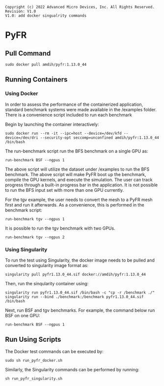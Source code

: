 ```
Copyright (c) 2022 Advanced Micro Devices, Inc. All Rights Reserved.
Revision: V1.0
V1.0: add docker singualrity commands
```
# PyFR

## Pull Command

```
sudo docker pull amdih/pyfr:1.13.0_44
```
## Running Containers
### Using Docker
In order to assess the performance of the containerized application, standard benchmark systems were made available in the /examples folder. There is a convenience script included to run each benchmark

Begin by launching the container interactively:
```
sudo docker run --rm -it --ipc=host --device=/dev/kfd --device=/dev/dri --security-opt seccomp=unconfined amdih/pyfr:1.13.0_44 /bin/bash
```
The run-benchmark script run the BFS benchmark on a single GPU as:
```
run-benchmark BSF --ngpus 1
```
The above script will utilize the dataset under /examples to run the BFS benchmark. The above script will make PyFR boot up the benchmark, compile the GPU kernels, and execute the simulation. The user can track progress through a built-in progress bar in the application. It is not possible to run the BFS input set with more than one GPU currently.

For the tgv example, the user needs to convert the mesh to a PyFR mesh first and run it afterwards. As a convenience, this is performed in the benchmark script:
```
run-benchmark tgv --ngpus 1
```
It is possible to run the tgv benchmark with two GPUs.
```
run-benchmark tgv --ngpus 2
```
### Using Singularity
To run the test using Singularity, the docker image needs to be pulled and converted to singularity image format as:
```
singularity pull pyfr1.13.0_44.sif docker://amdih/pyfr:1.13.0_44
```
Then, run the sinqularity container using:
```
singularity run pyfr1.13.0_44.sif /bin/bash -c "cp -r /benchmark ./"
singularity run --bind ./benchmark:/benchmark pyfr1.13.0_44.sif /bin/bash
```
Next, run BSF and tgv benchmarks. For example, the command below run BSF on one GPU:
```
run-benchmark BSF --ngpus 1
```

## Run Using Scripts
The Docker test commands can be executed by:
```
sudo sh run_pyfr_docker.sh
``` 
Similarly, the Singularity commands can be performed by running:
```
sh run_pyfr_singularity.sh
```

